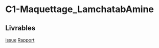 # C1-Maquettage_LamchatabAmine


## Livrables

[issue](https://github.com/solicoders/gestion-personnels/issues/22)
[Rapport](https://solicoders.github.io/gestion-personnels/empathie-directeur/rapport.html)